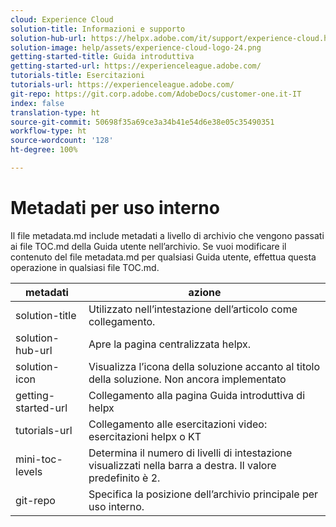 ```yaml
---
cloud: Experience Cloud
solution-title: Informazioni e supporto
solution-hub-url: https://helpx.adobe.com/it/support/experience-cloud.html
solution-image: help/assets/experience-cloud-logo-24.png
getting-started-title: Guida introduttiva
getting-started-url: https://experienceleague.adobe.com/
tutorials-title: Esercitazioni
tutorials-url: https://experienceleague.adobe.com/
git-repo: https://git.corp.adobe.com/AdobeDocs/customer-one.it-IT
index: false
translation-type: ht
source-git-commit: 50698f35a69ce3a34b41e54d6e38e05c35490351
workflow-type: ht
source-wordcount: '128'
ht-degree: 100%

---
```



# Metadati per uso interno

Il file metadata.md include metadati a livello di archivio che vengono passati ai file TOC.md della Guida utente nell’archivio. Se vuoi modificare il contenuto del file metadata.md per qualsiasi Guida utente, effettua questa operazione in qualsiasi file TOC.md.

| metadati | azione |
|--- |--- |
| solution-title | Utilizzato nell’intestazione dell’articolo come collegamento. |
| solution-hub-url | Apre la pagina centralizzata helpx. |
| solution-icon | Visualizza l’icona della soluzione accanto al titolo della soluzione. Non ancora implementato |
| getting-started-url | Collegamento alla pagina Guida introduttiva di helpx |
| tutorials-url | Collegamento alle esercitazioni video: esercitazioni helpx o KT |
| mini-toc-levels | Determina il numero di livelli di intestazione visualizzati nella barra a destra. Il valore predefinito è 2. |
| git-repo | Specifica la posizione dell’archivio principale per uso interno. |
